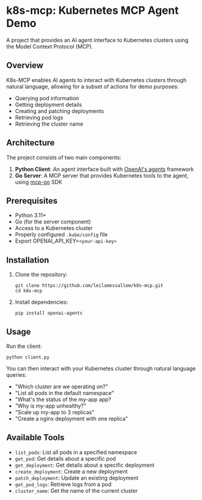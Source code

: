 # k8s-mcp: Kubernetes MCP Agent Demo

A project that provides an AI agent interface to Kubernetes clusters using the Model Context Protocol (MCP).

## Overview

K8s-MCP enables AI agents to interact with Kubernetes clusters through natural language, allowing for
a subset of actions for demo purposes:
- Querying pod information
- Getting deployment details
- Creating and patching deployments
- Retrieving pod logs
- Retrieving the cluster name

## Architecture

The project consists of two main components:

1. **Python Client**: An agent interface built with [OpenAI's agents](https://github.com/openai/openai-agents-python/) framework
2. **Go Server**: A MCP server that provides Kubernetes tools to the agent, using [mcp-go](https://github.com/mark3labs/mcp-go) SDK

## Prerequisites

- Python 3.11+
- Go (for the server component)
- Access to a Kubernetes cluster
- Properly configured `.kube/config` file
- Export OPENAI_API_KEY=`<your-api-key>`

## Installation

1. Clone the repository:
   ```
   git clone https://github.com/leilamessallem/k8s-mcp.git
   cd k8s-mcp
   ```

2. Install dependencies:
   ```
   pip install openai-agents
   ```

## Usage

Run the client:

```
python client.py
```

You can then interact with your Kubernetes cluster through natural language queries:
- "Which cluster are we operating on?"
- "List all pods in the default namespace"
- "What's the status of the my-app app?
- "Why is my-app unhealthy?"
- "Scale up my-app to 3 replicas"
- "Create a nginx deployment with one replica"

## Available Tools

- `list_pods`: List all pods in a specified namespace
- `get_pod`: Get details about a specific pod
- `get_deployment`: Get details about a specific deployment
- `create_deployment`: Create a new deployment
- `patch_deployment`: Update an existing deployment
- `get_pod_logs`: Retrieve logs from a pod
- `cluster_name`: Get the name of the current cluster



